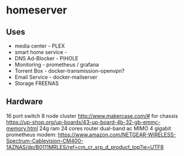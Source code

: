 # homeserver



## Uses
* media center - PLEX
* smart home service - 
* DNS Ad-Blocker - PIHOLE
* Monitoring - prometheus / grafana
* Torrent Box - docker-transmission-openvpn?
* Email Service - docker-mailserver
* Storage FREENAS



## Hardware
16 port switch
8 node cluster
http://www.makercase.com/# for chassis
https://up-shop.org/up-boards/43-up-board-4b-32-gb-emmc-memory.html
24g ram
24 cores
router dual-band ac MIMO 4 gigabit prometheus
modem: https://www.amazon.com/NETGEAR-WIRELESS-Spectrum-Cablevision-CM400-1AZNAS/dp/B0111MRLES/ref=cm_cr_srp_d_product_top?ie=UTF8